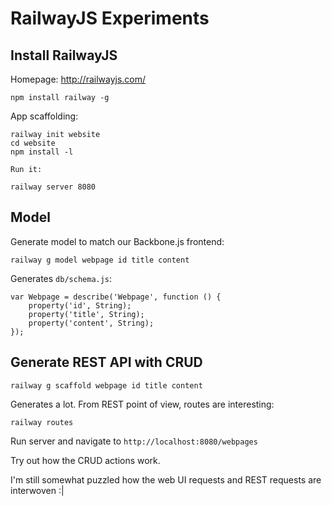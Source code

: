 # RailwayJS Experiments

## Install RailwayJS

Homepage: <http://railwayjs.com/>

	npm install railway -g

App scaffolding:

	railway init website
	cd website
	npm install -l

	Run it:

	railway server 8080

## Model

Generate model to match our Backbone.js frontend:

	railway g model webpage id title content

Generates `db/schema.js`:

	var Webpage = describe('Webpage', function () {
    	property('id', String);
    	property('title', String);
    	property('content', String);
	});

## Generate REST API with CRUD

	railway g scaffold webpage id title content

Generates a lot. From REST point of view, routes are interesting:

	railway routes

Run server and navigate to `http://localhost:8080/webpages`

Try out how the CRUD actions work. 

I'm still somewhat puzzled how the web UI requests and REST requests are interwoven :|
